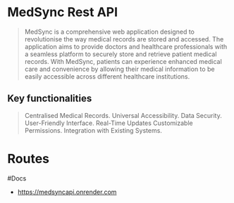 # MedSync Rest API
> MedSync is a comprehensive web application designed to revolutionise the way medical records are stored and accessed. The application aims to provide doctors and healthcare professionals with a seamless platform to securely store and retrieve patient medical records. With MedSync, patients can experience enhanced medical care and convenience by allowing their medical information to be easily accessible across different healthcare institutions.

## Key functionalities
> Centralised Medical Records.
> Universal Accessibility.
> Data Security.
> User-Friendly Interface.
> Real-Time Updates
> Customizable Permissions.
> Integration with Existing Systems.
# Routes

#Docs
- https://medsyncapi.onrender.com
  
